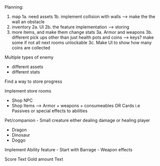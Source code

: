Planning:
1. map
1a. need assets
1b. implement collision with walls --> make the the wall an obstacle
2. inventory
2a. UI
2b. the feature implementation --> storing
3. more items, and make them change stats
3a. Armor and weapons
3b. different pick ups other than just health pots and coins --> keys? make some if not all next rooms unlockable
3c. Make UI to show how many coins are collected

Multiple types of enemy
 - different assets
 - different stats

Find a way to store progress

Implement store rooms
 - Shop NPC
 - Shop Items --> Armor + weapons + consumeables OR Cards i.e Passives or special effects to abilities

Pet/companion - Small creature either dealing damage or healing player
 - Dragon
 - Dinosaur
 - Doggo



Implement Ability feature
    - Start with Barrage
    - Weapon effects
    

Score Text
Gold amount Text

